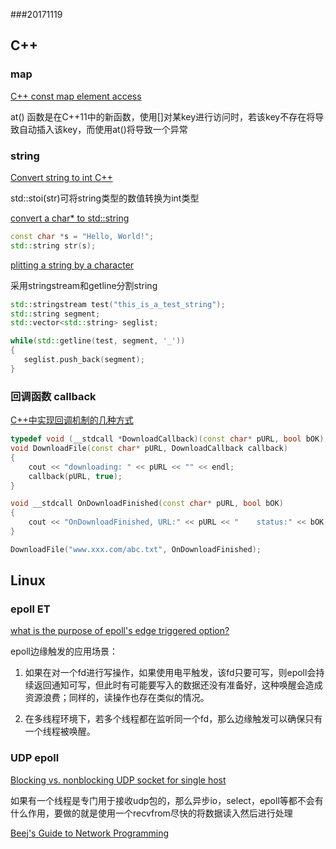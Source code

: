 ###20171119

## C++

### map

[C++ const map element access](https://stackoverflow.com/questions/5134614/c-const-map-element-access)

at() 函数是在C++11中的新函数，使用[]对某key进行访问时，若该key不存在将导致自动插入该key，而使用at()将导致一个异常

### string

[Convert string to int C++](https://stackoverflow.com/questions/7663709/convert-string-to-int-c)

std::stoi(str)可将string类型的数值转换为int类型

[convert a char* to std::string](https://stackoverflow.com/questions/1195675/convert-a-char-to-stdstring)

```C++
const char *s = "Hello, World!";
std::string str(s);
```

[plitting a string by a character](https://stackoverflow.com/questions/10058606/splitting-a-string-by-a-character)

采用stringstream和getline分割string

```C++
std::stringstream test("this_is_a_test_string");
std::string segment;
std::vector<std::string> seglist;

while(std::getline(test, segment, '_'))
{
   seglist.push_back(segment);
}
```

### 回调函数 callback

[C++中实现回调机制的几种方式](http://www.cnblogs.com/weiym/archive/2012/08/28/2660053.html)

```C++
typedef void (__stdcall *DownloadCallback)(const char* pURL, bool bOK);
void DownloadFile(const char* pURL, DownloadCallback callback)
{
    cout << "downloading: " << pURL << "" << endl;
    callback(pURL, true);
}

void __stdcall OnDownloadFinished(const char* pURL, bool bOK)
{
    cout << "OnDownloadFinished, URL:" << pURL << "    status:" << bOK << endl;
}

DownloadFile("www.xxx.com/abc.txt", OnDownloadFinished);
```

## Linux

### epoll ET

[what is the purpose of epoll's edge triggered option?](https://stackoverflow.com/questions/9162712/what-is-the-purpose-of-epolls-edge-triggered-option)

epoll边缘触发的应用场景：

1. 如果在对一个fd进行写操作，如果使用电平触发，该fd只要可写，则epoll会持续返回通知可写，但此时有可能要写入的数据还没有准备好，这种唤醒会造成资源浪费；同样的，读操作也存在类似的情况。

2. 在多线程环境下，若多个线程都在监听同一个fd，那么边缘触发可以确保只有一个线程被唤醒。

### UDP epoll

[Blocking vs. nonblocking UDP socket for single host](https://stackoverflow.com/questions/6310852/blocking-vs-nonblocking-udp-socket-for-single-host)

如果有一个线程是专门用于接收udp包的，那么异步io，select，epoll等都不会有什么作用，要做的就是使用一个recvfrom尽快的将数据读入然后进行处理

[Beej's Guide to Network Programming](http://beej.us/guide/bgnet/output/html/singlepage/bgnet.html)

